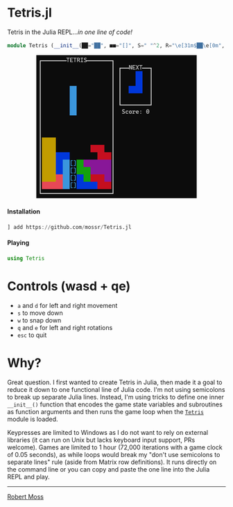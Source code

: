 # Tetris.jl

Tetris in the Julia REPL..._in one line of code!_

```julia
module Tetris (__init__(██="██", ■■="[]", S=" "^2, R="\e[31m$██\e[0m", B="\e[31;1m$██\e[0m", G="\e[32m$██\e[0m", L="\e[33m$██\e[0m", N="\e[34m$██\e[0m", M="\e[35m$██\e[0m", C="\e[36m$██\e[0m", W="\e[37m$██\e[0m", bs=[[S S C S; S S C S; S S C S; S S C S], [S B S S; S B S S; S B B S; S S S S], [S S N S; S S N S; S N N S; S S S S], [S S S S; S L L S; S L L S; S S S S], [S G S S; S G G S; S S G S; S S S S], [S S R S; S R R S; S R S S; S S S S], [S S M S; S M M S; S S M S; S S S S]], b=rand(bs), nb=rand(bs), rb=nothing, fd=false, go=false, rtx=false, h=false, fw=12, fh=18, sX=div(fw,2)-1, sY=2, X=sX, Y=sY, p=(X,Y), rcan=false, lr=[], fwlr=nothing, key=nothing, sc=0, t=0, sp=10, rf=(ls=0) -> ["┌" "────" "───" "T" "E" "T" "R" "I" "S" "────" "───" "┐"; "│" S S S S S S S S S S "│ ┌──NEXT──┐"; "│" S S S S S S S S S S "│ │$S$S$S$(S)│"; "│" S S S S S S S S S S "│ │$S$S$S$(S)│"; "│" S S S S S S S S S S "│ │$S$S$S$(S)│"; "│" S S S S S S S S S S "│ │$S$S$S$(S)│"; "│" S S S S S S S S S S "│ └────────┘"; "│" S S S S S S S S S S "│$(S)Score: $ls"; "│" S S S S S S S S S S "│"; "│" S S S S S S S S S S "│";"│" S S S S S S S S S S "│";"│" S S S S S S S S S S "│"; "│" S S S S S S S S S S "│";"│" S S S S S S S S S S "│";"│" S S S S S S S S S S "│"; "│" S S S S S S S S S S "│";"│" S S S S S S S S S S "│";"│" S S S S S S S S S S "│"; "└" "──" "──" "──" "──" "──" "──" "──" "──" "──" "──" "┘"], f=rf(), af=copy(f), dn= (lf, lnb) -> [lf[y,end] = replace(lf[y,end], r" │.{8,100}│"=>" │"*join(lnb[i,:])*"│") for (i,y) in enumerate(3:6)], c=(lb, lf, xy, rt::Bool=false) -> ([rt ? nothing : (rt = (lb[j,i] != S && lf[y,max(1,x)] != S)) for (i,x) in enumerate(xy[1]:xy[1]+3) for (j,y) in enumerate(xy[2]:xy[2]+3)], rt)[end], gd=(lb, lf, lX, ly, lp, rt::Bool=false) -> ([rt ? nothing : (!c(lb, lf, lp) ? (()->lp=(lX,py))() : rt=true) for py in ly:fh], (()->ly=lp[2]-1)(), (lp, ly))[end], sh=(lb) -> map(s->replace(s,██=>■■), lb), m=(lb, lf, xy, nf=deepcopy(lf)) -> ([lb[j,i] != S ? (nf[y,x] = lb[j,i]) : nothing for (i,x) in enumerate(xy[1]:xy[1]+3) for (j,y) in enumerate(xy[2]:xy[2]+3)], nf)[end], ds=(lf, lb, laf, lX, ly, lp, sb=sh(lb), np=gd(sb,lf,lX,ly,lp)[1]) -> m(lb, m(sb, laf, (np[1], np[2]-1)), lp), df=(lf, lb, lX, ly, lp, laf=lf, naf=(!go && !isempty(lp) ? ds(lf, lb, laf, lX, ly, lp) : laf)) -> println("\033[1;1H",join(join.([naf[i,:] for i in 1:size(naf,1)]), "\n"), "\033[$(fh+1);$(fw+1)H"), cr=(lrb, lp::Tuple, rt::Tuple=(false,lp)) -> ([!c(lrb, f, (lp[1]+r,lp[2])) ? (r == 0 ? rt=(true, lp) : rt=(rt[1] ? rt : (true,(lp[1]+r, lp[2])))) : nothing for (i,r) in enumerate([0,-1,1,-2,2])], rt)[end], cl=(lf) -> [all(map(line->!occursin(S,line), lf[i,2:end-1])) for i in 2:size(lf,1)-1], ri=() -> (Sys.iswindows() && ccall(:_kbhit, Cint, ()) != 0 ? ccall(:_getch, Cint, ()) : nothing), eg=()->(println("╔────────────────────╗\n", "║$S$S$(S)GAMEOVER$S$S$(S)║\n", "╚────────────────────╝\e[?25h"), exit())) = (println("\33[2J"), print("\e[?25l"), (()->f=rf())(), dn(f, nb), [(sleep(0.05), (()->t+=1)(), (()->fd=(t==sp))(), (()->p=(X,Y))(), (!isempty(lr) ? (df(f,b,X,Y,p), (()->sc+=length(lr))(), (()->fwlr=f[setdiff(2:size(f,1)-1,lr),2:end-1])(), (()->f=rf(sc))(), (()->f[(2+length(lr)):end-1, 2:end-1]=fwlr)(), dn(f, nb), sleep(0.05), (()->lr=[])(), df(f,b,X,Y,p)) : nothing), (()->key=ri())(), ((key==Int('a')) ? ((!rtx ? (()->p=(X-1,Y))() : nothing), (()->rtx=true)()) : ((key==Int('d')) ? ((!rtx ? (()->p=(X+1,Y))() : nothing), (()->rtx=true)()) : ((key==Int('s')) ? (()->p=(X,Y+1))() : ((key==Int('w')) ? ((!h ? ((()->(p,Y)=gd(b,f,X,Y,p))(), (()->fd=true)()) : nothing), (()->h=true)()) : (((key==Int('q')) || (key==Int('e'))) ? (((()->rb=((key==Int('q')) ? rotl90(b) : rotr90(b)))(), (!h ? (()->((()->(rcan,p)=cr(rb,p))(), (rcan ? (()->b=rb)() : nothing)))() : nothing), (()->h=true)())) : ((key==Int('\e')) ? ((()->go=true)()) : (()->h=false)())))))), rtx ? (sleep(0.025),(()->rtx=false)()) : nothing, !c(b,f,p) ? (()->(X,Y)=p)() : (()->p=(X,Y))(), (()->af=m(b,f,p))(), fd ? (!c(b, f, (p[1], p[2]+1)) ? (()->Y+=1)() : ((()->f[:]=af)(), (any(cl(f)) ? ((l=findall(cl(f)).+1)-> (f[l,2:end-1] .= W, (()->lr=l)()))() : (()->lr=[])()), ((()->X=sX)(), (()->Y=sY)(), (()->p=(X,Y))(), (()->b=nb)(), (()->nb=rand(bs))(), dn(f, nb), (()->go=c(b,f,p))())), (()->t=0)()) : df(f,b,X,Y,p,af), go ? eg() : nothing) for _ in 1:72000])) end
```

<p align="center">
  <img src="https://github.com/mossr/Tetris.jl/blob/master/tetris.png">
</p>


#### Installation
```julia
] add https://github.com/mossr/Tetris.jl
```
#### Playing
```julia
using Tetris
```

# Controls (wasd + qe)
* `a` and `d` for left and right movement
* `s` to move down
* `w` to snap down
* `q` and `e` for left and right rotations
* `esc` to quit


# Why?
Great question. I first wanted to create Tetris in Julia, then made it a goal to reduce it down to one functional line of Julia code. I'm not using semicolons to break up separate Julia lines. Instead, I'm using tricks to define one inner `__init__()` function that encodes the game state variables and subroutines as function arguments and then runs the game loop when the [`Tetris`](https://github.com/mossr/Tetris.jl/blob/master/src/Tetris.jl) module is loaded.

Keypresses are limited to Windows as I do not want to rely on external libraries (it can run on Unix but lacks keyboard input support, PRs welcome). Games are limited to 1 hour (72,000 iterations with a game clock of 0.05 seconds), as while loops would break my "don't use semicolons to separate lines" rule (aside from Matrix row definitions). It runs directly on the command line or you can copy and paste the one line into the Julia REPL and play.

---
[Robert Moss](http://web.stanford.edu/~mossr)